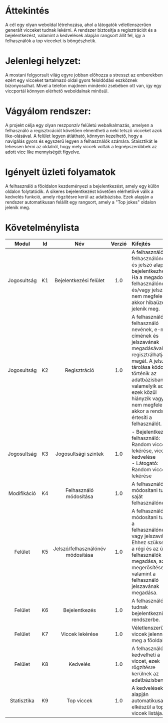 # Áttekintés
A cél egy olyan weboldal létrehozása, ahol a látogatók véletlenszerűen generált vicceket tudnak lekérni. A rendszer biztosítja a regisztrációt és a bejelentkezést, valamint a kedvelések alapján rangsort állít fel, így a felhasználók a top vicceket is böngészhetik. 
# Jelenlegi helyzet:
A mostani felgyorsult világ egyre jobban előhozza a stresszt az emberekben ezért egy vicceket tartalmazó oldal gyors feloldódási eszköznek bizonyosulhat. Mivel a telefon majdnem mindenki zsebében ott van, így egy viccportál könnyen elérhető weboldalnak minősül.
# Vágyálom rendszer:
A projekt célja egy olyan reszponzív felületú webalkalmazás, amelyen  a felhasználó a regisztrcációt követően elmentheti a neki tetsző vicceket azok like-olásával. A felület legyen átlátható, könnyen kezelhető, hogy a navigálás gyors és egyszerű legyen a felhasználók számára. Staisztikát le lehessen kérni az oldalról, hogy mely viccek voltak a legnépszerűbbek az adott vicc like mennyiségét figyelve.

# Igényelt üzleti folyamatok
A felhasználó a főoldalon kezdeményezi a  bejelentkezést, amely egy külön oldalon  folytatódik. A sikeres bejelentkezést követően elérhetővé válik a kedvelés funkció, amely rögzítésre kerül az adatbázisba. Ezek alapján a rendszer automatikusan felállít egy rangsort, amely a "Top jokes" oldalon jelenik meg. 
# Követelménylista
| Modul      | Id | Név                                | Verzió | Kifejtés  |
|:----------:|:--:|:----------------------------------:|:------:|:-----------|
|Jogosultság |K1  |Bejelentkezési felület              |1.0     |A felhasználó a felhasználónév és jelszó alapján bejelentkezhet. Ha a megadott felhasználónév és/vagy jelszó nem megfelelő, akkor hibaüzenet jelenik meg.|
|Jogosultság |K2  |Regisztráció                        |1.0     |A felhasználó a felhasználó nevének, e-mail címének és jelszavának megadásával regisztrálhatja magát. A jelszó tárolása kódolva történik az adatbázisban. Ha valamelyik adat ezek közül hiányzik vagy nem megfelelő, akkor a rendszer értesíti a felhasználót.|
|Jogosultság |K3  |Jogosultsági szintek                |1.0     |- Bejelentkezett felhasználó: Random viccek lekérése, viccek kedvelése <br> - Látogató: Random viccek lekérése |
|Modifikáció |K4  |Felhasználó módosítása              |1.0     |A felhasználó módosítani tudja saját felhasználónevét.|
|Felület     |K5  |Jelszó/felhasználónév módosítása    |1.0     |A felhasználó módosítani tudja a felhasználónevét vagy jelszavát. Ehhez szükséges a régi és az új felhasználók megadása, az új megerősítése, valamint a felhasználó jelszavának megadása. |
|Felület     |K6  |Bejelentkezés		       |1.0     |A felhasználók itt tudnak bejelentkezni a rendszerbe. |
|Felület     |K7  |Viccek lekérése                     |1.0     |Véletlenszerű viccek jelennek meg a főoldalon. |
|Felület     |K8  |Kedvelés                            |1.0     |A felhasználó kedvelheti a viccet, ezek rögzítésre kerülnek az adatbázisban. |
|Statisztika |K9  |Top viccek                          |1.0     |A kedvelések alapján automatikusan elkészül a top viccek listája. |
